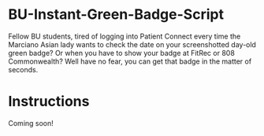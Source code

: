 # BU-Instant-Green-Badge-Script
Fellow BU students, tired of logging into Patient Connect every time the Marciano Asian lady wants to check the date on your screenshotted day-old green badge? Or when you have to show your badge at FitRec or 808 Commonwealth? Well have no fear, you can get that badge in the matter of seconds.

# Instructions
Coming soon!
